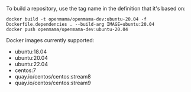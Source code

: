 To build a repository, use the tag name in the definition that it's based on:

    docker build -t openmama/openmama-dev:ubuntu-20.04 -f Dockerfile.dependencies . --build-arg IMAGE=ubuntu:20.04
    docker push openmama/openmama-dev:ubuntu-20.04

Docker images currently supported:

* ubuntu:18.04
* ubuntu:20.04
* ubuntu:22.04
* centos:7
* quay.io/centos/centos:stream8
* quay.io/centos/centos:stream9